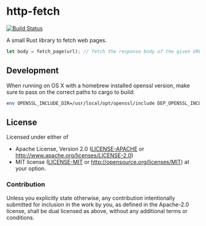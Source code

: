 # http-fetch

[![Build Status](https://travis-ci.org/tp/http_fetch-rs.svg?branch=master)](https://travis-ci.org/tp/http_fetch-rs)

A small Rust library to fetch web pages.

```rs
let body = fetch_page(url); // fetch the response body of the given URL as String
```

## Development

When running on OS X with a homebrew installed openssl version, make sure to pass on the correct paths to cargo to build:
```sh
env OPENSSL_INCLUDE_DIR=/usr/local/opt/openssl/include DEP_OPENSSL_INCLUDE=/usr/local/opt/openssl/include cargo test
```

## License

Licensed under either of
 * Apache License, Version 2.0 ([LICENSE-APACHE](LICENSE-APACHE) or http://www.apache.org/licenses/LICENSE-2.0)
 * MIT license ([LICENSE-MIT](LICENSE-MIT) or http://opensource.org/licenses/MIT)
at your option.

### Contribution

Unless you explicitly state otherwise, any contribution intentionally submitted
for inclusion in the work by you, as defined in the Apache-2.0 license, shall be dual licensed as above, without any
additional terms or conditions.
